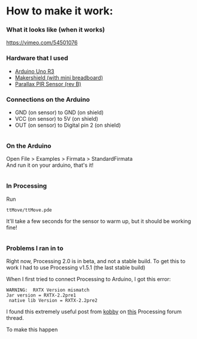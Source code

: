 How to make it work:
======

### What it looks like (when it works)
<a href="https://vimeo.com/54501076">https://vimeo.com/54501076</a>

### Hardware that I used
   * <a href="https://www.sparkfun.com/products/11021?">Arduino Uno R3</a>
   * <a href="http://www.makershed.com/MakerShield_p/msms01.htm">Makershield (with mini breadboard)</a>
   * <a href="http://www.parallax.com/tabid/768/productid/83/default.aspx">Parallax PIR Sensor (rev B)</a>

### Connections on the Arduino
   * GND (on sensor) to GND (on shield)<br>
   * VCC (on sensor) to 5V (on shield)<br>
   * OUT (on sensor) to Digital pin 2 (on shield)
   
   <a href="http://imgur.com/4uf9J"><img src="http://i.imgur.com/4uf9J.jpg" alt="" title="Hosted by imgur.com" /></a>

### On the Arduino

Open File > Examples > Firmata > StandardFirmata<br>
And run it on your arduino, that's it!

<a href="http://imgur.com/9nvrw"><img src="http://i.imgur.com/9nvrw.png" alt="" title="Hosted by imgur.com" /></a>

### In Processing
Run

    ttMove/ttMove.pde

It'll take a few seconds for the sensor to warm up, but it should be working fine!

<a href="http://imgur.com/4JoSI"><img src="http://i.imgur.com/4JoSI.png" alt="" title="Hosted by imgur.com" /></a>

### Problems I ran in to
Right now, Processing 2.0 is in beta, and not a stable build. To get this to work I had to use Processing v1.5.1 (the last stable build)

When I first tried to connect Processing to Arduino, I got this error:

    WARNING:  RXTX Version mismatch
    Jar version = RXTX-2.2pre1
     native lib Version = RXTX-2.2pre2

I found this extremely useful post from <a href="http://forum.processing.org/user/kobby">kobby</a> on <a href="http://forum.processing.org/topic/warning-rxtx-version-mismatch">this</a> Processing forum thread.

To make this happen<br>
<a href="http://imgur.com/VzGQT"><img src="http://i.imgur.com/VzGQT.jpg" alt="" title="Hosted by imgur.com" /></a>